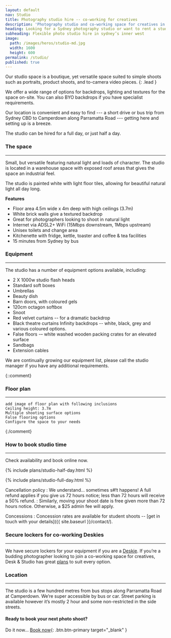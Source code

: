 ```yaml
---
layout: default
nav: Studio
title: Photography studio hire -- co-working for creatives
description: 'Photography studio and co-working space for creatives in Annandale, Sydney.'
heading: Looking for a Sydney photography studio or want to rent a studio in Sydney?
subheading: Flexible photo studio hire in sydney’s inner west
image:
  path: /images/heros/studio-md.jpg
  width: 1600
  height: 600
permalink: /studio/
published: true
---
```


Our studio space is a boutique, yet versatile space suited to simple shoots such as portraits, product shoots, and to-camera video pieces.
{: .lead }

We offer a wide range of options for backdrops, lighting and textures for the space on-site. You can also BYO backdrops if you have specialist requirements. 

Our location is convenient and easy to find --- a short drive or bus trip from Sydney CBD to Camperdown along Parramatta Road --- getting here and setting up is a breeze.

The studio can be hired for a full day, or just half a day. 

### The space

---

Small, but versatile featuring natural light and loads of character. The studio is located in a warehouse space with exposed roof areas that gives the space an industrial feel. 

The studio is painted white with light floor tiles, allowing for beautiful natural light all day long.

**Features**

- Floor area 4.5m wide x 4m deep with high ceilings (3.7m)
- White brick walls give a textured backdrop
- Great for photographers looking to shoot in natural light
- Internet via ADSL2+ WiFi (15Mbps downstream, 1Mbps upstream)
- Unisex toilets and change area
- Kitchenette with fridge, kettle, toaster and coffee &amp; tea facilities
- 15 minutes from Sydney by bus

### Equipment

---

The studio has a number of equipment options available, including:

- 2 X 1000w studio flash heads
- Standard soft boxes
- Umbrellas
- Beauty dish
- Barn doors, with coloured gels
- 120cm octagon softbox
- Snoot
- Red velvet curtains -- for a dramatic backdrop
- Black theatre curtains
Infinity backdrops -- white, black, grey and various coloured options.
- False floors -– white washed wooden packing crates for an elevated surface
- Sandbags
- Extension cables

We are continually growing our equipment list, please call the studio manager if you have any additional requirements.

{::comment}
### Floor plan

---

```
add image of floor plan with following inclusions
Ceiling height: 3.7m
Multiple shooting surface options
False flooring options
Configure the space to your needs
```
{:/comment}

### How to book studio time

---

Check availability and book online now.

<!-- [Book now](https://deskandstudio.simplybook.me/v2/#book){: .btn.btn-primary target="_blank" } -->


<div class="card-columns">

  {% include plans/studio-half-day.html %}

  <div class="column-break"></div>
  
  {% include plans/studio-full-day.html %}

</div>

Cancellation policy
: We understand&hellip; sometimes s#!t happens! A full refund applies if you give us 72 hours notice; less than 72 hours will receive a 50% refund. 
: Similarly, moving your shoot date is free given more than 72 hours notice. Otherwise, a $25 admin fee will apply.
  
Concessions
: Concession rates are available for student shoots -- [get in touch with your details]({{ site.baseurl }}/contact/).
 
### Secure lockers for co-working Deskies

---

We have secure lockers for your equipment if you are a [Deskie](/desk/). If you’re a budding photographer looking to join a co-working space for creatives, Desk &amp; Studio has great [plans](/plans/) to suit every option.

### Location

---

The studio is a few hundred metres from bus stops along Parramatta Road at Camperdown. We’re super accessible by bus or car. Street parking is available however it’s mostly 2 hour and some non-restricted in the side streets.

#### Ready to book your next photo shoot?

Do it now... [Book now](https://deskandstudio.simplybook.me/v2/#book){: .btn.btn-primary target="_blank" }
